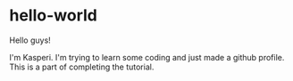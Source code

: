 # hello-world

Hello guys!

I'm Kasperi. I'm trying to learn some coding and just made a github profile. This is a part of completing the tutorial.





